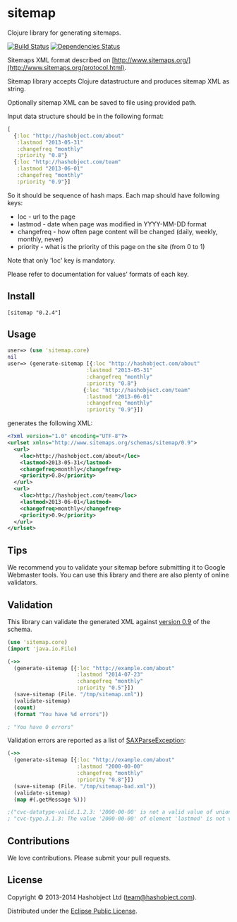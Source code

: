 # sitemap

Clojure library for generating sitemaps.

[![Build Status](https://travis-ci.org/hashobject/sitemap.png)](https://travis-ci.org/hashobject/sitemap)
[![Dependencies Status](http://jarkeeper.com/hashobject/sitemap/status.png)](http://jarkeeper.com/hashobject/sitemap)

Sitemaps XML format described on [http://www.sitemaps.org/](http://www.sitemaps.org/protocol.html).

Sitemap library accepts Clojure datastructure and produces sitemap XML as string.

Optionally sitemap XML can be saved to file using provided path.

Input data structure should be in the following format:

```clojure
[
  {:loc "http://hashobject.com/about"
   :lastmod "2013-05-31"
   :changefreq "monthly"
   :priority "0.8"}
  {:loc "http://hashobject.com/team"
   :lastmod "2013-06-01"
   :changefreq "monthly"
   :priority "0.9"}]
```

So it should be sequence of hash maps. Each map should have following keys:

  * loc - url to the page
  * lastmod - date when page was modified in YYYY-MM-DD format
  * changefreq - how often page content will be changed (daily, weekly, monthly, never)
  * priority - what is the priority of this page on the site (from 0 to 1)


Note that only 'loc' key is mandatory.

Please refer to documentation for values' formats of each key.


## Install

```
[sitemap "0.2.4"]
```

## Usage

```clojure
user=> (use 'sitemap.core)
nil
user=> (generate-sitemap [{:loc "http://hashobject.com/about"
                         :lastmod "2013-05-31"
                         :changefreq "monthly"
                         :priority "0.8"}
                        {:loc "http://hashobject.com/team"
                         :lastmod "2013-06-01"
                         :changefreq "monthly"
                         :priority "0.9"}])
```

generates the following XML:

```xml
<?xml version="1.0" encoding="UTF-8"?>
<urlset xmlns="http://www.sitemaps.org/schemas/sitemap/0.9">
  <url>
    <loc>http://hashobject.com/about</loc>
    <lastmod>2013-05-31</lastmod>
    <changefreq>monthly</changefreq>
    <priority>0.8</priority>
  </url>
  <url>
    <loc>http://hashobject.com/team</loc>
    <lastmod>2013-06-01</lastmod>
    <changefreq>monthly</changefreq>
    <priority>0.9</priority>
  </url>
</urlset>
```

## Tips

We recommend you to validate your sitemap before submitting it to Google Webmaster tools.
You can use this library and there are also plenty of online validators. 

## Validation

This library can validate the generated XML against [version 0.9](http://www.sitemaps.org/schemas/sitemap/0.9/sitemap.xsd) of the schema.

```clojure
(use 'sitemap.core)
(import 'java.io.File)

(->> 
  (generate-sitemap [{:loc "http://example.com/about"
                      :lastmod "2014-07-23"
                      :changefreq "monthly"
                      :priority "0.5"}])
  (save-sitemap (File. "/tmp/sitemap.xml"))
  (validate-sitemap)
  (count)
  (format "You have %d errors"))

; "You have 0 errors"
```

Validation errors are reported as a list of [SAXParseException](http://docs.oracle.com/javase/7/docs/api/org/xml/sax/SAXParseException.html):

```clojure
(->> 
  (generate-sitemap [{:loc "http://example.com/about"
                      :lastmod "2000-00-00"
                      :changefreq "monthly"
                      :priority "0.8"}])
  (save-sitemap (File. "/tmp/sitemap-bad.xml"))
  (validate-sitemap)
  (map #(.getMessage %)))

;("cvc-datatype-valid.1.2.3: '2000-00-00' is not a valid value of union type 'tLastmod'."
; "cvc-type.3.1.3: The value '2000-00-00' of element 'lastmod' is not valid.")
```

## Contributions

We love contributions. Please submit your pull requests.


## License

Copyright © 2013-2014 Hashobject Ltd (team@hashobject.com).

Distributed under the [Eclipse Public License](http://opensource.org/licenses/eclipse-1.0).
